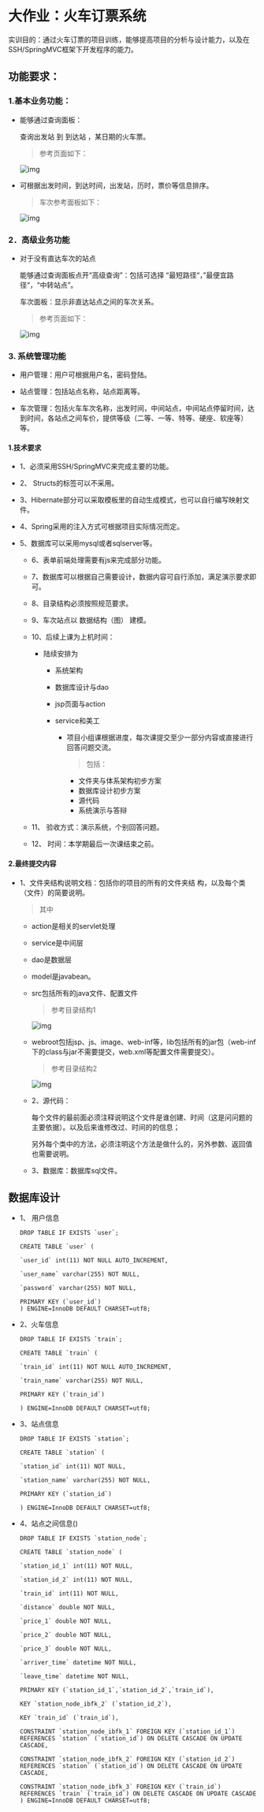 # 大作业：**火车订票系统**

实训目的：通过火车订票的项目训练，能够提高项目的分析与设计能力，以及在SSH/SpringMVC框架下开发程序的能力。

## 功能要求：

### 1.基本业务功能：

* 能够通过查询面板：

  查询出发站 到  到达站 ，某日期的火车票。

  > 参考页面如下：

  ![img](src/main/webapp/images/readme/1.png)

* 可根据出发时间，到达时间，出发站，历时，票价等信息排序。

  > 车次参考面板如下：

  ![img](src/main/webapp/images/readme/2.png)

### 2．高级业务功能

* 对于没有直达车次的站点

  能够通过查询面板点开“高级查询”：包括可选择 “最短路径“，”最便宜路径“，“中转站点”。

  车次面板：显示非直达站点之间的车次关系。

  > 参考页面如下：

  ![img](src/main/webapp/images/readme/3.png)

### 3. 系统管理功能

* 用户管理：用户可根据用户名，密码登陆。

* 站点管理：包括站点名称，站点距离等。

* 车次管理：包括火车车次名称，出发时间，中间站点，中间站点停留时间，达到时间，各站点之间车价，提供等级（二等、一等、特等、硬座、软座等）等。

#### 1.技术要求

* 1、必须采用SSH/SpringMVC来完成主要的功能。

* 2、 Structs的标签可以不采用。

* 3、Hibernate部分可以采取模板里的自动生成模式，也可以自行编写映射文件。

* 4、Spring采用的注入方式可根据项目实际情况而定。

* 5、数据库可以采用mysql或者sqlserver等。

  * 6、表单前端处理需要有js来完成部分功能。

  * 7、数据库可以根据自己需要设计，数据内容可自行添加，满足演示要求即可。

  * 8、目录结构必须按照规范要求。

  * 9、车次站点以 数据结构（图） 建模。

  * 10、后续上课为上机时间：

    * 陆续安排为

      * 系统架构
      * 数据库设计与dao
      * jsp页面与action
      * service和美工

        * 项目小组课根据进度，每次课提交至少一部分内容或直接进行回答问题交流。

          > 包括：

          * 文件夹与体系架构初步方案
          * 数据库设计初步方案
          * 源代码
          * 系统演示与答辩

  * 11、 验收方式：演示系统，个别回答问题。

  * 12、 时间：本学期最后一次课结束之前。

#### 2.最终提交内容

* 1、文件夹结构说明文档：包括你的项目的所有的文件夹结  构，以及每个类（文件）的简要说明。

    > 其中

  * action是相关的servlet处理

  * service是中间层

  * dao是数据层

  * model是javabean。

  * src包括所有的java文件、配置文件

       > 参考目录结构1

      ​![img](src/main/webapp/images/readme/4.png)

  * webroot包括jsp、js、image、web-inf等，lib包括所有的jar包（web-inf下的class与jar不需要提交，web.xml等配置文件需要提交）。

      >参考目录结构2

      ![img](src/main/webapp/images/readme/5.png)

  * 2、源代码：

      每个文件的最前面必须注释说明这个文件是谁创建、时间（这是问问题的主要依据）。以及后来谁修改过、时间的的信息；

      另外每个类中的方法，必须注明这个方法是做什么的，另外参数、返回值也需要说明。

  * 3、数据库：数据库sql文件。

## 数据库设计

* 1、 用户信息

      DROP TABLE IF EXISTS `user`;

      CREATE TABLE `user` (

      `user_id` int(11) NOT NULL AUTO_INCREMENT,

      `user_name` varchar(255) NOT NULL,

      `password` varchar(255) NOT NULL,

      PRIMARY KEY (`user_id`)
      ) ENGINE=InnoDB DEFAULT CHARSET=utf8;

* 2、火车信息

      DROP TABLE IF EXISTS `train`;

      CREATE TABLE `train` (

      `train_id` int(11) NOT NULL AUTO_INCREMENT,

      `train_name` varchar(255) NOT NULL,

      PRIMARY KEY (`train_id`)

      ) ENGINE=InnoDB DEFAULT CHARSET=utf8;

* 3、站点信息

      DROP TABLE IF EXISTS `station`;

      CREATE TABLE `station` (

      `station_id` int(11) NOT NULL,

      `station_name` varchar(255) NOT NULL,

      PRIMARY KEY (`station_id`)

      ) ENGINE=InnoDB DEFAULT CHARSET=utf8;

* 4、站点之间信息()

      DROP TABLE IF EXISTS `station_node`;

      CREATE TABLE `station_node` (

      `station_id_1` int(11) NOT NULL,

      `station_id_2` int(11) NOT NULL,

      `train_id` int(11) NOT NULL,

      `distance` double NOT NULL,

      `price_1` double NOT NULL,

      `price_2` double NOT NULL,

      `price_3` double NOT NULL,

      `arriver_time` datetime NOT NULL,

      `leave_time` datetime NOT NULL,

      PRIMARY KEY (`station_id_1`,`station_id_2`,`train_id`),

      KEY `station_node_ibfk_2` (`station_id_2`),

      KEY `train_id` (`train_id`),

      CONSTRAINT `station_node_ibfk_1` FOREIGN KEY (`station_id_1`) REFERENCES `station` (`station_id`) ON DELETE CASCADE ON UPDATE CASCADE,

      CONSTRAINT `station_node_ibfk_2` FOREIGN KEY (`station_id_2`) REFERENCES `station` (`station_id`) ON DELETE CASCADE ON UPDATE CASCADE,

      CONSTRAINT `station_node_ibfk_3` FOREIGN KEY (`train_id`) REFERENCES `train` (`train_id`) ON DELETE CASCADE ON UPDATE CASCADE
      ) ENGINE=InnoDB DEFAULT CHARSET=utf8;
